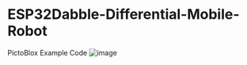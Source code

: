 # ESP32Dabble-Differential-Mobile-Robot
PictoBlox Example Code
![image](https://github.com/user-attachments/assets/a36d56ae-3240-42e3-8c26-fdc3fd280676)
